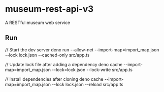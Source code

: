# museum-rest-api-v3

A RESTful museum web service

## Run

// Start the dev server deno run --allow-net --import-map=import_map.json --lock
lock.json --cached-only src/app.ts

// Update lock file after adding a dependency deno cache
--import-map=import_map.json --lock=lock.json --lock-write src/app.ts

// Install dependencies after cloning deno cache --import-map=import_map.json
--lock lock.json --reload src/app.ts
